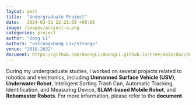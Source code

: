 ```yaml
---
layout: post
title:  "Undergraduate Project"
date:   2024-03-31 22:21:59 +00:00
image: /images/project-u.png
categories: project
author: "Dong Li"
authors: "<strong>Dong Li</strong>"
venue: "2018-2022"
document: https://github.com/DoongLi/DoongLi.github.io/tree/main/doc/dongli-project.pdf
---
```


During my undergraduate studies, I worked on several projects related to robotics and electronics, including <strong>Unmanned Surface Vehicle (USV)</strong>, <strong>Underwater Robot</strong>, Intelligent Sorting Trash Can, Automatic Tracking, Identification, and Measuring Device, <strong>SLAM-based Mobile Robot</strong>, and <strong>Robomaster Robots</strong>. For more information, please refer to the <strong>document</strong>.
